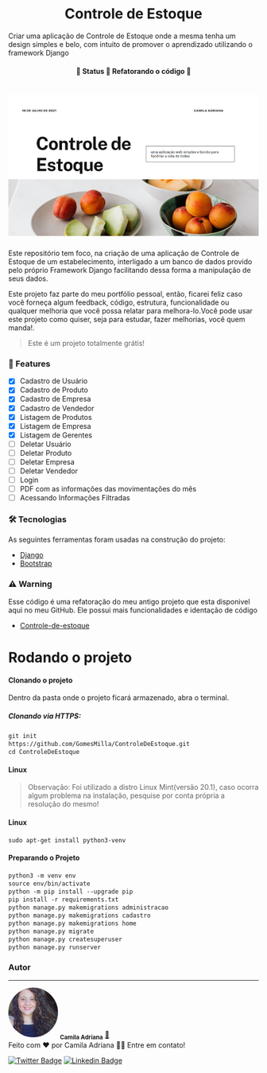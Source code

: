 <h1 align="center">Controle de Estoque</h1>
<p>Criar uma aplicação de Controle de Estoque onde a mesma tenha um design simples e belo, com intuito de promover o aprendizado utilizando o framework Django</p>
<h4 align="center"> 
	🚧  Status 🚀 Refatorando o código  🚧
</h4>

<h1 align="center">
  <img alt="Imagem de inicio" title="#ControleDeEstoque" src="static/Apresentação.png" />
</h1>
<p text-align="justify">Este repositório tem foco, na criação de uma aplicação de Controle de Estoque de um estabelecimento, interligado a um banco de dados provido pelo próprio Framework Django facilitando dessa forma a manipulação de seus dados.</p>
<p text-align="justify">Este projeto faz parte do meu portfólio pessoal, então, ficarei feliz caso você forneça algum feedback, código, estrutura, funcionalidade ou qualquer melhoria que você possa relatar para melhora-lo.Você pode usar este projeto como quiser, seja para estudar, fazer melhorias, você quem manda!.</p>

<blockquote>
Este é um projeto totalmente grátis!
</blockquote>

### 🏁 Features

- [x] Cadastro de Usuário
- [x] Cadastro de Produto
- [x] Cadastro de Empresa
- [x] Cadastro de Vendedor
- [x] Listagem de Produtos
- [x] Listagem de Empresa
- [x] Listagem de Gerentes
- [ ] Deletar Usuário
- [ ] Deletar Produto
- [ ] Deletar Empresa
- [ ] Deletar Vendedor
- [ ] Login
- [ ] PDF com as informações das movimentações do mês
- [ ] Acessando Informações Filtradas

### 🛠 Tecnologias
<p>As seguintes ferramentas foram usadas na construção do projeto:</p>

- [Django](https://www.djangoproject.com/start/)
- [Bootstrap](https://getbootstrap.com/)


### ⚠️ Warning
<p>Esse código é uma refatoração do meu antigo projeto que esta disponivel aqui no meu GitHub. Ele possui mais funcionalidades e identação de código</p>

- [Controle-de-estoque](https://github.com/GomesMilla/Controle-de-estoque)

<h1>Rodando o projeto</h1>
<h4>Clonando o projeto</h4>
<p>Dentro da pasta onde o projeto ficará armazenado, abra o terminal.</p>

<h5>Clonando via HTTPS:</h5>


```
git init
https://github.com/GomesMilla/ControleDeEstoque.git
cd ControleDeEstoque

```




<h4>Linux</h4>
<blockquote>
  Observação: Foi utilizado a distro Linux Mint(versão 20.1), caso ocorra algum problema na instalação, pesquise por conta própria a resolução do mesmo!
</blockquote>
<h4>Linux</h4>

``` 
sudo apt-get install python3-venv
```

<h4>Preparando o Projeto</h4>

```
python3 -m venv env
source env/bin/activate
python -m pip install --upgrade pip
pip install -r requirements.txt
python manage.py makemigrations administracao
python manage.py makemigrations cadastro
python manage.py makemigrations home
python manage.py migrate
python manage.py createsuperuser
python manage.py runserver

```

### Autor
---


 <img style="border-radius: 50%;" src="static/download.png" width="100px;" alt=""/>
 <sub><b>Camila Adriana</b></sub></a> <a href="www.linkedin.com/in/camila-adriana-gomes-de-jesus-04767b1ba" title="Foto de perfil">🚀</a><br>
Feito com ❤️ por Camila Adriana 👋🏽 Entre em contato!

[![Twitter Badge](https://img.shields.io/badge/-@camilaA58109563-1ca0f1?style=flat-square&labelColor=1ca0f1&logo=twitter&logoColor=white&link=https://twitter.com/Camila)](https://twitter.com/CamilaA58109563?s=09) [![Linkedin Badge](https://img.shields.io/badge/-Camila-blue?style=flat-square&logo=Linkedin&logoColor=white&link=https://www.linkedin.com/in/Camila/)](https://www.linkedin.com/in/camila-adriana-gomes-de-jesus-04767b1ba/) 
